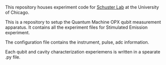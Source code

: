 This repository houses experiment code for [Schuster Lab](http://schusterlab.uchicago.edu) at the University of Chicago.

This is a repository to setup the Quantum Machine OPX qubit measurement apparatus. It contains all the experiment files for Stimulated Emission experiment. 

The configuration file contains the instrument, pulse, adc information.

Each qubit and cavity characterization experiemens is written in a spearate .py file.
